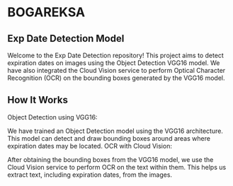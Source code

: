 # BOGAREKSA

## Exp Date Detection Model
Welcome to the Exp Date Detection repository! This project aims to detect expiration dates on images using the Object Detection VGG16 model. We have also integrated the Cloud Vision service to perform Optical Character Recognition (OCR) on the bounding boxes generated by the VGG16 model.

## How It Works
Object Detection using VGG16:

We have trained an Object Detection model using the VGG16 architecture. This model can detect and draw bounding boxes around areas where expiration dates may be located.
OCR with Cloud Vision:

After obtaining the bounding boxes from the VGG16 model, we use the Cloud Vision service to perform OCR on the text within them. This helps us extract text, including expiration dates, from the images.

